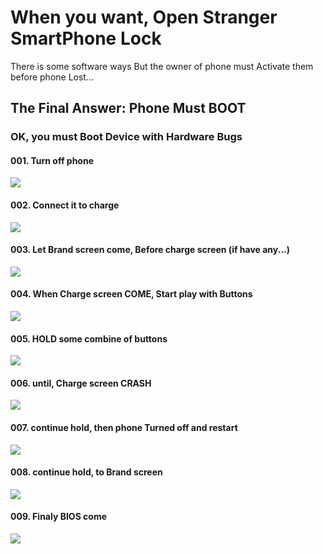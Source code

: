 <h1>When you want, Open Stranger SmartPhone Lock</h1>
<p>
There is some software ways But the owner of phone must Activate them before phone Lost...
</p>
<h2>The Final Answer: Phone Must BOOT</h2>
<h3>OK, you must Boot Device with Hardware Bugs</h3>
<h4>001. Turn off phone</h4>
<img src="https://github.com/dewebdes/CYBER-MILITARY-GERMANY/blob/master/smartphone/lock/hack/mob000.PNG" />
<h4>002. Connect it to charge</h4>
<img src="https://github.com/dewebdes/CYBER-MILITARY-GERMANY/blob/master/smartphone/lock/hack/mob001.PNG" />
<h4>003. Let Brand screen come, Before charge screen (if have any...)</h4>
<img src="https://github.com/dewebdes/CYBER-MILITARY-GERMANY/blob/master/smartphone/lock/hack/mob002.PNG" />
<h4>004. When Charge screen COME, Start play with Buttons</h4>
<img src="https://github.com/dewebdes/CYBER-MILITARY-GERMANY/blob/master/smartphone/lock/hack/mob003.PNG" />
<h4>005. HOLD some combine of buttons</h4>
<img src="https://github.com/dewebdes/CYBER-MILITARY-GERMANY/blob/master/smartphone/lock/hack/mob004.PNG" />
<h4>006. until, Charge screen CRASH</h4>
<img src="https://github.com/dewebdes/CYBER-MILITARY-GERMANY/blob/master/smartphone/lock/hack/mob005.PNG" />
<h4>007. continue hold, then phone Turned off and restart</h4>
<img src="https://github.com/dewebdes/CYBER-MILITARY-GERMANY/blob/master/smartphone/lock/hack/mob006.PNG" />
<h4>008. continue hold, to Brand screen</h4>
<img src="https://github.com/dewebdes/CYBER-MILITARY-GERMANY/blob/master/smartphone/lock/hack/mob007.PNG" />
<h4>009. Finaly BIOS come</h4>
<img src="https://github.com/dewebdes/CYBER-MILITARY-GERMANY/blob/master/smartphone/lock/hack/mob008.PNG" />
